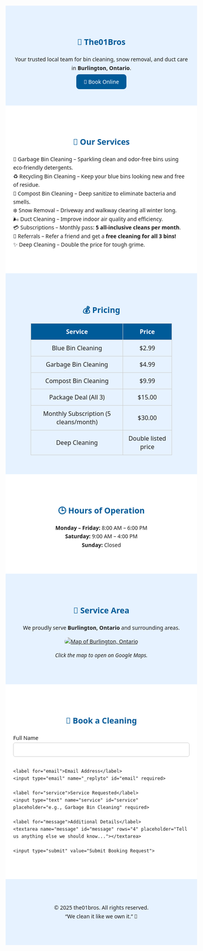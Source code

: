 <!-- the01bros GitHub Pages main site -->
<style>
  body {
    font-family: 'Segoe UI', sans-serif;
    line-height: 1.6;
    margin: 0;
  }
  section {
    padding: 50px 20px;
  }
  .lightblue { background-color: #e6f2ff; }
  .white { background-color: #ffffff; }
  h1, h2, h3 { color: #005b99; }
  .center { text-align: center; }
  .price-table {
    border-collapse: collapse;
    margin: auto;
    width: 80%;
  }
  .price-table th, .price-table td {
    border: 1px solid #ccc;
    padding: 10px;
    text-align: center;
  }
  .price-table th {
    background-color: #005b99;
    color: white;
  }
  .button {
    background-color: #005b99;
    color: white;
    padding: 10px 20px;
    text-decoration: none;
    border-radius: 8px;
  }
  .button:hover {
    background-color: #007acc;
  }
  form {
    max-width: 500px;
    margin: auto;
    text-align: left;
  }
  input, textarea {
    width: 100%;
    padding: 10px;
    margin-bottom: 15px;
    border: 1px solid #ccc;
    border-radius: 5px;
  }
  input[type="submit"] {
    background-color: #005b99;
    color: white;
    border: none;
    cursor: pointer;
    border-radius: 8px;
    padding: 10px 20px;
  }
  input[type="submit"]:hover {
    background-color: #007acc;
  }
</style>

<section class="lightblue center">
  <h1>🧼 The01Bros</h1>
  <p>Your trusted local team for bin cleaning, snow removal, and duct care in <b>Burlington, Ontario</b>.</p>
  <a href="#book" class="button">📅 Book Online</a>
</section>

<section class="white">
  <h2 class="center">🧰 Our Services</h2>
  <p>
    🚮 Garbage Bin Cleaning – Sparkling clean and odor-free bins using eco-friendly detergents.<br>
    ♻️ Recycling Bin Cleaning – Keep your blue bins looking new and free of residue.<br>
    🌿 Compost Bin Cleaning – Deep sanitize to eliminate bacteria and smells.<br>
    ❄️ Snow Removal – Driveway and walkway clearing all winter long.<br>
    🌬️ Duct Cleaning – Improve indoor air quality and efficiency.<br>
    💳 Subscriptions – Monthly pass: <b>5 all-inclusive cleans per month</b>.<br>
    🤝 Referrals – Refer a friend and get a <b>free cleaning for all 3 bins!</b><br>
    ✨ Deep Cleaning – Double the price for tough grime.
  </p>
</section>

<section class="lightblue">
  <h2 class="center">💰 Pricing</h2>

  <table class="price-table">
    <tr><th>Service</th><th>Price</th></tr>
    <tr><td>Blue Bin Cleaning</td><td>$2.99</td></tr>
    <tr><td>Garbage Bin Cleaning</td><td>$4.99</td></tr>
    <tr><td>Compost Bin Cleaning</td><td>$9.99</td></tr>
    <tr><td>Package Deal (All 3)</td><td>$15.00</td></tr>
    <tr><td>Monthly Subscription (5 cleans/month)</td><td>$30.00</td></tr>
    <tr><td>Deep Cleaning</td><td>Double listed price</td></tr>
  </table>
</section>

<section class="white center">
  <h2>🕒 Hours of Operation</h2>
  <p><b>Monday – Friday:</b> 8:00 AM – 6:00 PM<br>
     <b>Saturday:</b> 9:00 AM – 4:00 PM<br>
     <b>Sunday:</b> Closed</p>
</section>

<section class="lightblue center">
  <h2>📍 Service Area</h2>
  <p>We proudly serve <b>Burlington, Ontario</b> and surrounding areas.</p>
  <a href="https://www.google.com/maps/place/Burlington,+Ontario" target="_blank">
    <img src="https://maps.googleapis.com/maps/api/staticmap?center=Burlington,Ontario&zoom=12&size=600x300&key=YOUR_API_KEY" 
         alt="Map of Burlington, Ontario" style="border-radius:12px;max-width:90%;"/>
  </a>
  <p><i>Click the map to open on Google Maps.</i></p>
</section>

<!-- ✅ FORM SECTION -->
<section id="book" class="white center">
  <h2>📅 Book a Cleaning</h2>
  <form action="https://formspree.io/f/xnngzglz" method="POST">
    <label for="name">Full Name</label>
    <input type="text" name="name" id="name" required>

    <label for="email">Email Address</label>
    <input type="email" name="_replyto" id="email" required>

    <label for="service">Service Requested</label>
    <input type="text" name="service" id="service" placeholder="e.g., Garbage Bin Cleaning" required>

    <label for="message">Additional Details</label>
    <textarea name="message" id="message" rows="4" placeholder="Tell us anything else we should know..."></textarea>

    <input type="submit" value="Submit Booking Request">
  </form>
</section>

<section class="lightblue center">
  <p>© 2025 the01bros. All rights reserved.<br>
  “We clean it like we own it.” 🧢</p>
</section>
